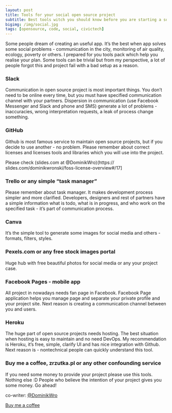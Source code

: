 ```yaml
---
layout: post
title: Tools for your social open source project
subtitle: Best tools witch you should know before you are starting a social open source project.
bigimg: /img/social.jpg
tags: [opensource, code, social, civictech]
---
```


Some people dream of creating an useful app. It’s the best when app solves some social problems - communication in the city, monitoring of air quality, ecology, poverty or others. I prepared for you tools pack which help you realise your plan. Some tools can be trivial but from my perspective, a lot of people forgot this and project fail with a bad setup as a reason.

### Slack
Communication in open source project is most important things. You don’t need to be online every time, but you must have specified communication channel with your partners. Dispersion in communication (use Facebook Messenger and Slack and phone and SMS) generate a lot of problems - inaccuracies, wrong interpretation requests, a leak of process change something.
 
### GitHub
Github is most famous service to maintain open source projects, but if you decide to use another - no problem. Please remember about correct licenses and licenses tools and libraries which you will use into the project. 

Please check (slides.com at @DominikWro)(https://
slides.com/dominikwronski/foss-license-overview#/17]

### Trello or any simple “task manager”
Please remember about task manager. It makes development process simpler and more clarified. Developers, designers and rest of partners have a simple information what is todo, what is in progress, and who work on the specified task - it’s part of communication process.

### Canva
It’s the simple tool to generate some images for social media and others - formats, filters, styles.

### Pexels.com or any free stock images portal
Huge hub with free beautiful photos for social media or any your project case.

### Facebook Pages - mobile app
All project in nowadays needs fan page in Facebook. Facebook Page application helps you manage page and separate your private profile and your project site. Next reason is creating a communication channel between you and users. 

### Heroku
The huge part of open source projects needs hosting. The best situation when hosting is easy to maintain and no need DevOps. My recommendation is Heroku, it’s free, simple, clarify UI and has nice integration with Github. Next reason is - nontechnical people can quickly understand this tool.

### Buy me a coffee, zrzutka.pl or any other confounding service
If you need some money to provide your project please use this tools. Nothing else :D People who believe the intention of your project gives you some money. Go ahead! 

co-writer: [@DominikWro](https://github.com/DominikWro)

[Buy me a coffee](https://www.buymeacoffee.com/rafalgawlik)
